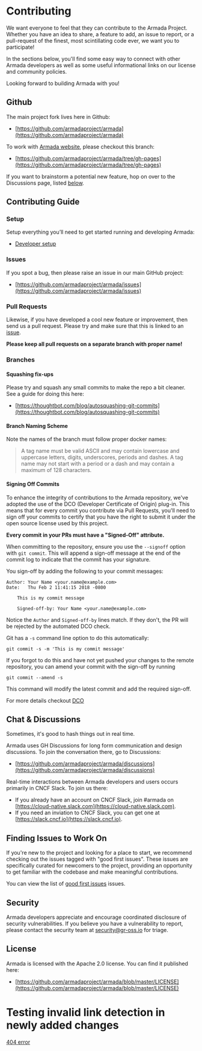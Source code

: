 # Contributing

We want everyone to feel that they can contribute to the Armada Project.  Whether you have an idea to share, a feature to add, an issue to report, or a pull-request of the finest, most scintillating code ever, we want you to participate!

In the sections below, you'll find some easy way to connect with other Armada developers as well as some useful informational links on our license and community policies.

Looking forward to building Armada with you!

## Github

The main project fork lives here in Github:

* [https://github.com/armadaproject/armada](https://github.com/armadaproject/armada)

To work with [Armada website](https://armadaproject.io/), please checkout this branch:

* [https://github.com/armadaproject/armada/tree/gh-pages](https://github.com/armadaproject/armada/tree/gh-pages)

If you want to brainstorm a potential new feature, hop on over to the Discussions page, listed [below](#discussions).


## Contributing Guide

### Setup

Setup everything you’ll need to get started running and developing Armada:

* [Developer setup](https://armadaproject.io/developer)

### Issues

If you spot a bug, then please raise an issue in our main GitHub project:

* [https://github.com/armadaproject/armada/issues](https://github.com/armadaproject/armada/issues)

### Pull Requests

Likewise, if you have developed a cool new feature or improvement, then send us a pull request.
Please try and make sure that this is linked to an [issue](https://github.com/armadaproject/armada/issues).

**Please keep all pull requests on a separate branch with proper name!**

### Branches

#### Squashing fix-ups

Please try and squash any small commits to make the repo a bit cleaner. See a guide for doing this here:

* [https://thoughtbot.com/blog/autosquashing-git-commits](https://thoughtbot.com/blog/autosquashing-git-commits)

#### Branch Naming Scheme

Note the names of the branch must follow proper docker names:

>A tag name must be valid ASCII and may contain lowercase and uppercase letters, digits, underscores, periods and dashes. A tag name may not start with a period or a dash and may contain a maximum of 128 characters.

#### Signing Off Commits

To enhance the integrity of contributions to the Armada repository, we've adopted the use of the DCO (Developer Certificate of Origin) plug-in. This means that for every commit you contribute via Pull Requests, you'll need to sign off your commits to certify that you have the right to submit it under the open source license used by this project.

**Every commit in your PRs must have a "Signed-Off" attribute.**

When committing to the repository, ensure you use the `--signoff` option with `git commit`. This will append a sign-off message at the end of the commit log to indicate that the commit has your signature.

You sign-off by adding the following to your commit messages:

```
Author: Your Name <your.name@example.com>
Date:   Thu Feb 2 11:41:15 2018 -0800

    This is my commit message

    Signed-off-by: Your Name <your.name@example.com>
```

Notice the `Author` and `Signed-off-by` lines match. If they don't, the PR will
be rejected by the automated DCO check.

Git has a `-s` command line option to do this automatically:

    git commit -s -m 'This is my commit message'

If you forgot to do this and have not yet pushed your changes to the remote
repository, you can amend your commit with the sign-off by running 

    git commit --amend -s
    
This command will modify the latest commit and add the required sign-off.    

For more details checkout [DCO](https://github.com/apps/dco)


## Chat & Discussions

Sometimes, it's good to hash things out in real time.

Armada uses GH Discussions for long form communication and design discussions. To join the conversation there, go to Discussions:
* [https://github.com/armadaproject/armada/discussions](https://github.com/armadaproject/armada/discussions)

Real-time interactions between Armada developers and users occurs primarily in CNCF Slack. To join us there:
* If you already have an account on CNCF Slack, join #armada on [https://cloud-native.slack.com](https://cloud-native.slack.com).
* If you need an inviation to CNCF Slack, you can get one at [https://slack.cncf.io](https://slack.cncf.io).

## Finding Issues to Work On
If you're new to the project and looking for a place to start, we recommend checking out the issues tagged with "good first issues". These issues are specifically curated for newcomers to the project, providing an opportunity to get familiar with the codebase and make meaningful contributions.

You can view the list of [good first issues](https://github.com/armadaproject/armada/labels/good%20first%20issue) issues.

## Security

Armada developers appreciate and encourage coordinated disclosure of security vulnerabilities. If you believe you have a vulnerability to report, please contact the security team at [security@gr-oss.io](mailto:security@gr-oss.io) for triage.

## License

Armada is licensed with the Apache 2.0 license.  You can find it published here:

* [https://github.com/armadaproject/armada/blob/master/LICENSE](https://github.com/armadaproject/armada/blob/master/LICENSE)

# Testing invalid link detection in newly added changes

[404 error](https://github.com/ShivangShandilya/armada/assets/101946115/2324787b-978f-4da3-b8b4-e1ee41d8aec0)
